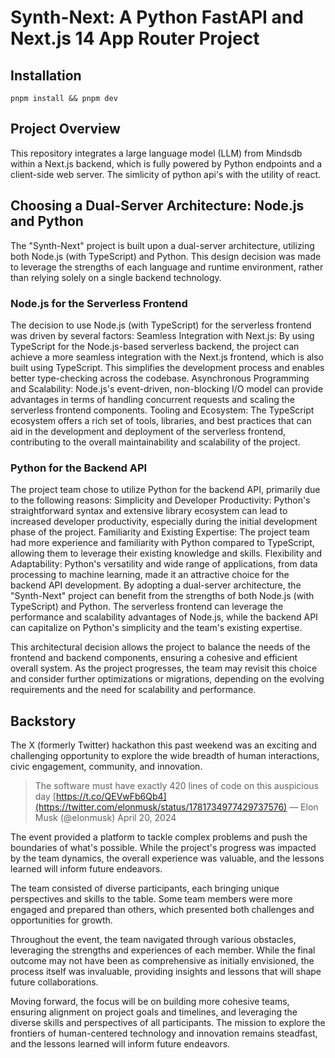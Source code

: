 # Synth-Next: A Python FastAPI and Next.js 14 App Router Project


## Installation

```
pnpm install && pnpm dev
```

## Project Overview

This repository integrates a large language model (LLM) from Mindsdb within a Next.js backend, which is fully powered by Python endpoints and a client-side web server. The simlicity of python api's with the utility of react.

## Choosing a Dual-Server Architecture: Node.js and Python

The "Synth-Next" project is built upon a dual-server architecture, utilizing both Node.js (with TypeScript) and Python. This design decision was made to leverage the strengths of each language and runtime environment, rather than relying solely on a single backend technology.
### Node.js for the Serverless Frontend
The decision to use Node.js (with TypeScript) for the serverless frontend was driven by several factors:
Seamless Integration with Next.js: By using TypeScript for the Node.js-based serverless backend, the project can achieve a more seamless integration with the Next.js frontend, which is also built using TypeScript. This simplifies the development process and enables better type-checking across the codebase.
Asynchronous Programming and Scalability: Node.js's event-driven, non-blocking I/O model can provide advantages in terms of handling concurrent requests and scaling the serverless frontend components.
Tooling and Ecosystem: The TypeScript ecosystem offers a rich set of tools, libraries, and best practices that can aid in the development and deployment of the serverless frontend, contributing to the overall maintainability and scalability of the project.

### Python for the Backend API
The project team chose to utilize Python for the backend API, primarily due to the following reasons:
Simplicity and Developer Productivity: Python's straightforward syntax and extensive library ecosystem can lead to increased developer productivity, especially during the initial development phase of the project.
Familiarity and Existing Expertise: The project team had more experience and familiarity with Python compared to TypeScript, allowing them to leverage their existing knowledge and skills.
Flexibility and Adaptability: Python's versatility and wide range of applications, from data processing to machine learning, made it an attractive choice for the backend API development.
By adopting a dual-server architecture, the "Synth-Next" project can benefit from the strengths of both Node.js (with TypeScript) and Python. The serverless frontend can leverage the performance and scalability advantages of Node.js, while the backend API can capitalize on Python's simplicity and the team's existing expertise.

This architectural decision allows the project to balance the needs of the frontend and backend components, ensuring a cohesive and efficient overall system. As the project progresses, the team may revisit this choice and consider further optimizations or migrations, depending on the evolving requirements and the need for scalability and performance. 


## Backstory

The X (formerly Twitter) hackathon this past weekend was an exciting and challenging opportunity to explore the wide breadth of human interactions, civic engagement, community, and innovation.

> The software must have exactly 420 lines of code on this auspicious day [https://t.co/QEVwFb6Qb4](https://twitter.com/elonmusk/status/1781734977429737576)
> — Elon Musk (@elonmusk) April 20, 2024

The event provided a platform to tackle complex problems and push the boundaries of what's possible. While the project's progress was impacted by the team dynamics, the overall experience was valuable, and the lessons learned will inform future endeavors.

The team consisted of diverse participants, each bringing unique perspectives and skills to the table. Some team members were more engaged and prepared than others, which presented both challenges and opportunities for growth.

Throughout the event, the team navigated through various obstacles, leveraging the strengths and experiences of each member. While the final outcome may not have been as comprehensive as initially envisioned, the process itself was invaluable, providing insights and lessons that will shape future collaborations.

Moving forward, the focus will be on building more cohesive teams, ensuring alignment on project goals and timelines, and leveraging the diverse skills and perspectives of all participants. The mission to explore the frontiers of human-centered technology and innovation remains steadfast, and the lessons learned will inform future endeavors.